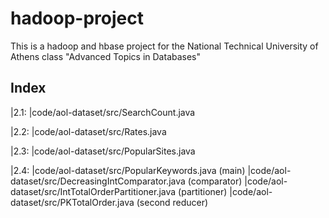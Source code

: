 hadoop-project
==============

This is a hadoop and hbase project for the National Technical University of 
Athens class "Advanced Topics in Databases"

Index
------

|2.1:
|code/aol-dataset/src/SearchCount.java

|2.2:
|code/aol-dataset/src/Rates.java

|2.3:
|code/aol-dataset/src/PopularSites.java

|2.4:
|code/aol-dataset/src/PopularKeywords.java (main)
|code/aol-dataset/src/DecreasingIntComparator.java (comparator)
|code/aol-dataset/src/IntTotalOrderPartitioner.java (partitioner)
|code/aol-dataset/src/PKTotalOrder.java (second reducer)


